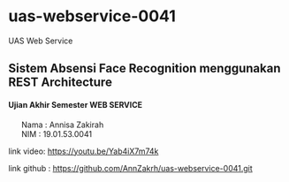 # uas-webservice-0041
UAS Web Service

<h2><strong>Sistem Absensi Face Recognition menggunakan REST Architecture</strong></h2>
<h4><strong>Ujian Akhir Semester WEB SERVICE</strong></h4>
<ul style="list-style: none;">
  <li>Nama : Annisa Zakirah</li>
  <li>NIM  : 19.01.53.0041</li>
</ul>

link video: 
https://youtu.be/Yab4iX7m74k

link github :
https://github.com/AnnZakrh/uas-webservice-0041.git
